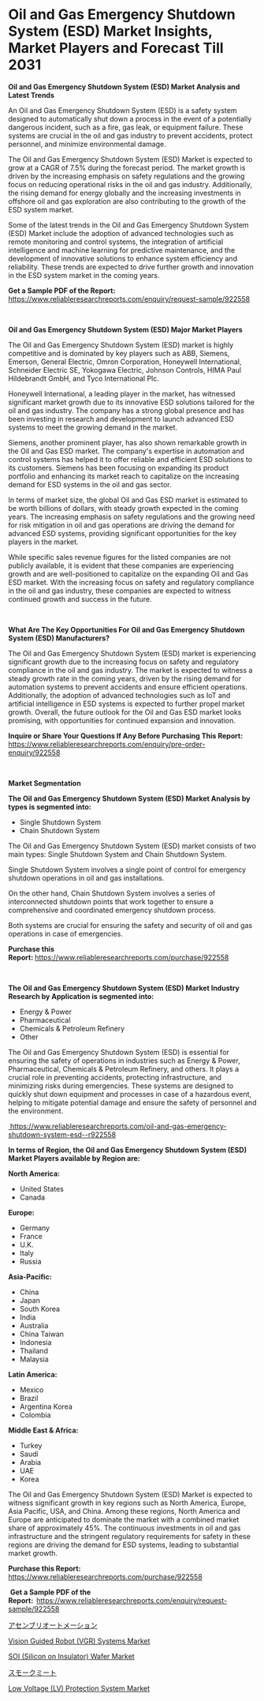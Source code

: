 <p><h1>Oil and Gas Emergency Shutdown System (ESD) Market Insights, Market Players and Forecast Till 2031</h1></p><p><strong>Oil and Gas Emergency Shutdown System (ESD) Market Analysis and Latest Trends</strong></p>
<p><p>An Oil and Gas Emergency Shutdown System (ESD) is a safety system designed to automatically shut down a process in the event of a potentially dangerous incident, such as a fire, gas leak, or equipment failure. These systems are crucial in the oil and gas industry to prevent accidents, protect personnel, and minimize environmental damage.</p><p>The Oil and Gas Emergency Shutdown System (ESD) Market is expected to grow at a CAGR of 7.5% during the forecast period. The market growth is driven by the increasing emphasis on safety regulations and the growing focus on reducing operational risks in the oil and gas industry. Additionally, the rising demand for energy globally and the increasing investments in offshore oil and gas exploration are also contributing to the growth of the ESD system market.</p><p>Some of the latest trends in the Oil and Gas Emergency Shutdown System (ESD) Market include the adoption of advanced technologies such as remote monitoring and control systems, the integration of artificial intelligence and machine learning for predictive maintenance, and the development of innovative solutions to enhance system efficiency and reliability. These trends are expected to drive further growth and innovation in the ESD system market in the coming years.</p></p>
<p><strong>Get a Sample PDF of the Report:&nbsp;</strong> <a href="https://www.reliableresearchreports.com/enquiry/request-sample/922558">https://www.reliableresearchreports.com/enquiry/request-sample/922558</a></p>
<p>&nbsp;</p>
<p><strong>Oil and Gas Emergency Shutdown System (ESD) Major Market Players</strong></p>
<p><p>The Oil and Gas Emergency Shutdown System (ESD) market is highly competitive and is dominated by key players such as ABB, Siemens, Emerson, General Electric, Omron Corporation, Honeywell International, Schneider Electric SE, Yokogawa Electric, Johnson Controls, HIMA Paul Hildebrandt GmbH, and Tyco International Plc.</p><p>Honeywell International, a leading player in the market, has witnessed significant market growth due to its innovative ESD solutions tailored for the oil and gas industry. The company has a strong global presence and has been investing in research and development to launch advanced ESD systems to meet the growing demand in the market.</p><p>Siemens, another prominent player, has also shown remarkable growth in the Oil and Gas ESD market. The company's expertise in automation and control systems has helped it to offer reliable and efficient ESD solutions to its customers. Siemens has been focusing on expanding its product portfolio and enhancing its market reach to capitalize on the increasing demand for ESD systems in the oil and gas sector.</p><p>In terms of market size, the global Oil and Gas ESD market is estimated to be worth billions of dollars, with steady growth expected in the coming years. The increasing emphasis on safety regulations and the growing need for risk mitigation in oil and gas operations are driving the demand for advanced ESD systems, providing significant opportunities for the key players in the market.</p><p>While specific sales revenue figures for the listed companies are not publicly available, it is evident that these companies are experiencing growth and are well-positioned to capitalize on the expanding Oil and Gas ESD market. With the increasing focus on safety and regulatory compliance in the oil and gas industry, these companies are expected to witness continued growth and success in the future.</p></p>
<p>&nbsp;</p>
<p><strong>What Are The Key Opportunities For Oil and Gas Emergency Shutdown System (ESD) Manufacturers?</strong></p>
<p><p>The Oil and Gas Emergency Shutdown System (ESD) market is experiencing significant growth due to the increasing focus on safety and regulatory compliance in the oil and gas industry. The market is expected to witness a steady growth rate in the coming years, driven by the rising demand for automation systems to prevent accidents and ensure efficient operations. Additionally, the adoption of advanced technologies such as IoT and artificial intelligence in ESD systems is expected to further propel market growth. Overall, the future outlook for the Oil and Gas ESD market looks promising, with opportunities for continued expansion and innovation.</p></p>
<p><strong>Inquire or Share Your Questions If Any Before Purchasing This Report:</strong> <a href="https://www.reliableresearchreports.com/enquiry/pre-order-enquiry/922558">https://www.reliableresearchreports.com/enquiry/pre-order-enquiry/922558</a></p>
<p>&nbsp;</p>
<p><strong>Market Segmentation</strong></p>
<p><strong>The Oil and Gas Emergency Shutdown System (ESD) Market Analysis by types is segmented into:</strong></p>
<p><ul><li>Single Shutdown System</li><li>Chain Shutdown System</li></ul></p>
<p><p>The Oil and Gas Emergency Shutdown System (ESD) market consists of two main types: Single Shutdown System and Chain Shutdown System. </p><p>Single Shutdown System involves a single point of control for emergency shutdown operations in oil and gas installations. </p><p>On the other hand, Chain Shutdown System involves a series of interconnected shutdown points that work together to ensure a comprehensive and coordinated emergency shutdown process. </p><p>Both systems are crucial for ensuring the safety and security of oil and gas operations in case of emergencies.</p></p>
<p><strong>Purchase this Report:&nbsp;</strong><a href="https://www.reliableresearchreports.com/purchase/922558">https://www.reliableresearchreports.com/purchase/922558</a></p>
<p>&nbsp;</p>
<p><strong>The Oil and Gas Emergency Shutdown System (ESD) Market Industry Research by Application is segmented into:</strong></p>
<p><ul><li>Energy & Power</li><li>Pharmaceutical</li><li>Chemicals & Petroleum Refinery</li><li>Other</li></ul></p>
<p><p>The Oil and Gas Emergency Shutdown System (ESD) is essential for ensuring the safety of operations in industries such as Energy & Power, Pharmaceutical, Chemicals & Petroleum Refinery, and others. It plays a crucial role in preventing accidents, protecting infrastructure, and minimizing risks during emergencies. These systems are designed to quickly shut down equipment and processes in case of a hazardous event, helping to mitigate potential damage and ensure the safety of personnel and the environment.</p></p>
<p><a href="https://www.reliableresearchreports.com/oil-and-gas-emergency-shutdown-system-esd--r922558">&nbsp;https://www.reliableresearchreports.com/oil-and-gas-emergency-shutdown-system-esd--r922558</a></p>
<p><strong>In terms of Region, the Oil and Gas Emergency Shutdown System (ESD) Market Players available by Region are:</strong></p>
<p>
    <p> <strong> North America: </strong>
        <ul>
            <li>United States</li>
            <li>Canada</li>
        </ul>
        </p> 
    <p> <strong> Europe: </strong>
        <ul>
            <li>Germany</li>
            <li>France</li>
            <li>U.K.</li>
            <li>Italy</li>
            <li>Russia</li>
        </ul>
        </p> 
    <p> <strong> Asia-Pacific: </strong>
        <ul>
            <li>China</li>
            <li>Japan</li>
            <li>South Korea</li>
            <li>India</li>
            <li>Australia</li>
            <li>China Taiwan</li>
            <li>Indonesia</li>
            <li>Thailand</li>
            <li>Malaysia</li>
        </ul>
        </p> 
    <p> <strong> Latin America: </strong>
        <ul>
            <li>Mexico</li>
            <li>Brazil</li>
            <li>Argentina Korea</li>
            <li>Colombia</li>
        </ul>
        </p> 
    <p> <strong> Middle East & Africa: </strong>
        <ul>
            <li>Turkey</li>
            <li>Saudi</li>
            <li>Arabia</li>
            <li>UAE</li>
            <li>Korea</li>
        </ul>
    </p>
    </p>
<p><p>The Oil and Gas Emergency Shutdown System (ESD) Market is expected to witness significant growth in key regions such as North America, Europe, Asia Pacific, USA, and China. Among these regions, North America and Europe are anticipated to dominate the market with a combined market share of approximately 45%. The continuous investments in oil and gas infrastructure and the stringent regulatory requirements for safety in these regions are driving the demand for ESD systems, leading to substantial market growth.</p></p>
<p><strong>Purchase this Report: </strong><a href="https://www.reliableresearchreports.com/purchase/922558">https://www.reliableresearchreports.com/purchase/922558</a></p>
<p>&nbsp;<strong>Get a Sample PDF of the Report:&nbsp;&nbsp;</strong><a href="https://www.reliableresearchreports.com/enquiry/request-sample/922558">https://www.reliableresearchreports.com/enquiry/request-sample/922558</a></p>
<p><strong></strong></p>
<p><p><a href="https://github.com/RodHoppe07/Market-Research-Report-List-1/blob/main/102056561048.md">アセンブリオートメーション</a></p><p><a href="https://www.linkedin.com/pulse/vision-guided-robot-vgr-systems-market-research-report-sv0rc">Vision Guided Robot (VGR) Systems Market</a></p><p><a href="https://www.linkedin.com/pulse/soi-silicon-insulator-wafer-market-offers-provide-insightful-au9yf">SOI (Silicon on Insulator) Wafer Market</a></p><p><a href="https://github.com/reliezer65/Market-Research-Report-List-1/blob/main/419296161049.md">スモークミート</a></p><p><a href="https://github.com/MyrticeDare2023/Market-Research-Report-List-1/blob/main/low-voltage-lv-protection-system-market.md">Low Voltage (LV) Protection System Market</a></p></p>